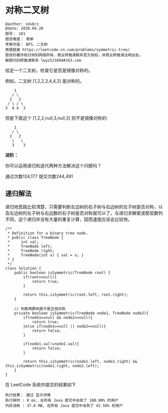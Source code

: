 # 对称二叉树

```
@author: sdubrz
@date: 2020.04.20
题号： 101
题目难度： 简单
考察内容： BFS，二叉树
原题链接 https://leetcode-cn.com/problems/symmetric-tree/
题目的著作权归领扣网络所有，商业转载请联系官方授权，非商业转载请注明出处。
解题代码转载请联系 lwyz521604#163.com
```

给定一个二叉树，检查它是否是镜像对称的。

例如，二叉树 [1,2,2,3,4,4,3] 是对称的。

```
    1
   / \
  2   2
 / \ / \
3  4 4  3
```

但是下面这个 [1,2,2,null,3,null,3] 则不是镜像对称的:

```
    1
   / \
  2   2
   \   \
   3    3
```

**进阶：**

你可以运用递归和迭代两种方法解决这个问题吗？

通过次数124,177  提交次数244,491

## 递归解法

递归地思路比较清楚，只需要判断左边树的右子树与右边树的左子树是否对称，以及左边树的左子树与右边数的右子树是否对称就可以了。与递归求解斐波那契数列不同，这个递归并没有大量的重复计算，因而速度应该会比较快。

```
/**
 * Definition for a binary tree node.
 * public class TreeNode {
 *     int val;
 *     TreeNode left;
 *     TreeNode right;
 *     TreeNode(int x) { val = x; }
 * }
 */
class Solution {
    public boolean isSymmetric(TreeNode root) {
        if(root==null){
            return true;
        }

        return this.isSymmetric(root.left, root.right);
    }

    // 判断两颗树是不是互相对称
    private boolean isSymmetric(TreeNode node1, TreeNode node2){
        if(node1==null && node2==null){
            return true;
        }else if(node1==null || node2==null){
            return false;
        }

        if(node1.val!=node2.val){
            return false;
        }

        return this.isSymmetric(node1.left, node2.right) && this.isSymmetric(node1.right, node2.left);
    }
}
```

在 LeetCode 系统中提交的结果如下

```
执行结果： 通过 显示详情
执行用时 : 0 ms, 在所有 Java 提交中击败了 100.00% 的用户
内存消耗 : 37.6 MB, 在所有 Java 提交中击败了 42.50% 的用户
```